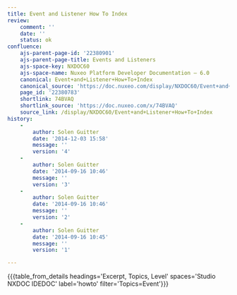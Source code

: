 ```yaml
---
title: Event and Listener How To Index
review:
    comment: ''
    date: ''
    status: ok
confluence:
    ajs-parent-page-id: '22380901'
    ajs-parent-page-title: Events and Listeners
    ajs-space-key: NXDOC60
    ajs-space-name: Nuxeo Platform Developer Documentation — 6.0
    canonical: Event+and+Listener+How+To+Index
    canonical_source: 'https://doc.nuxeo.com/display/NXDOC60/Event+and+Listener+How+To+Index'
    page_id: '22380783'
    shortlink: 74BVAQ
    shortlink_source: 'https://doc.nuxeo.com/x/74BVAQ'
    source_link: /display/NXDOC60/Event+and+Listener+How+To+Index
history:
    -
        author: Solen Guitter
        date: '2014-12-03 15:58'
        message: ''
        version: '4'
    -
        author: Solen Guitter
        date: '2014-09-16 10:46'
        message: ''
        version: '3'
    -
        author: Solen Guitter
        date: '2014-09-16 10:46'
        message: ''
        version: '2'
    -
        author: Solen Guitter
        date: '2014-09-16 10:45'
        message: ''
        version: '1'

---
```

{{{table_from_details headings='Excerpt, Topics, Level' spaces='Studio NXDOC IDEDOC' label='howto' filter='Topics=Event'}}}
